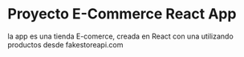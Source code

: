 # Proyecto E-Commerce React App
la app es una tienda E-comerce, creada en React con una utilizando productos desde fakestoreapi.com